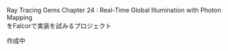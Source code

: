 
Ray Tracing Gems Chapter 24 : Real-Time Global Illumination with Photon Mapping  
をFalcorで実装を試みるプロジェクト  

作成中  

<!--stackedit_data:
eyJoaXN0b3J5IjpbLTg1MTMxNzIwNF19
-->